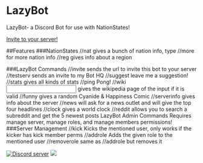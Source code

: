 # LazyBot
LazyBot- a Discord Bot for use with NationStates!

[Invite to your server!](https://discordapp.com/oauth2/authorize?client_id=259784917339078656&scope=bot&permissions=0)

##Features
###NationStates
//nat <nation name> gives a bunch of nation info, type //more <nation name> for more nation info 
//reg <region name> gives info about a region 

###LazyBot Commands 
//invite sends the url to invite this bot to your server 
//testserv sends an invite to my Bot HQ 
//suggest leave me a suggestion! 
//stats gives all kinds of stats 
//ping Pong! 
//wiki <input> gives the wikipedia page of the input if it is valid 
//funny gives a random Cyanide & Happiness Comic 
//serverinfo gives info about the server 
//news will ask for a news outlet and will give the top four headlines 
//clock gives a world clock 
//reddit allows you to search a subreddit and get the 5 newest posts LazyBot Admin Commands Requires manage server, manage roles, and manage members permissions! 
###Server Management
//kick <mention a user> Kicks the mentioned user, only works if the kicker has kick member perms 
//addrole <metion user> <role name> Adds the given role to the mentioned user 
//removerole <mention user> <role name> same as //addrole but removes it



<a href="https://discord.gg/TmQQddz"><img src="https://discordapp.com/api/guilds/216659428915544064/widget.png?style=banner2" alt="Discord server"></a> 
 [![](https://discordapp.com/api/guilds/216659428915544064/embed.png?style=banner2)](https://discord.gg/TmQQddz)
